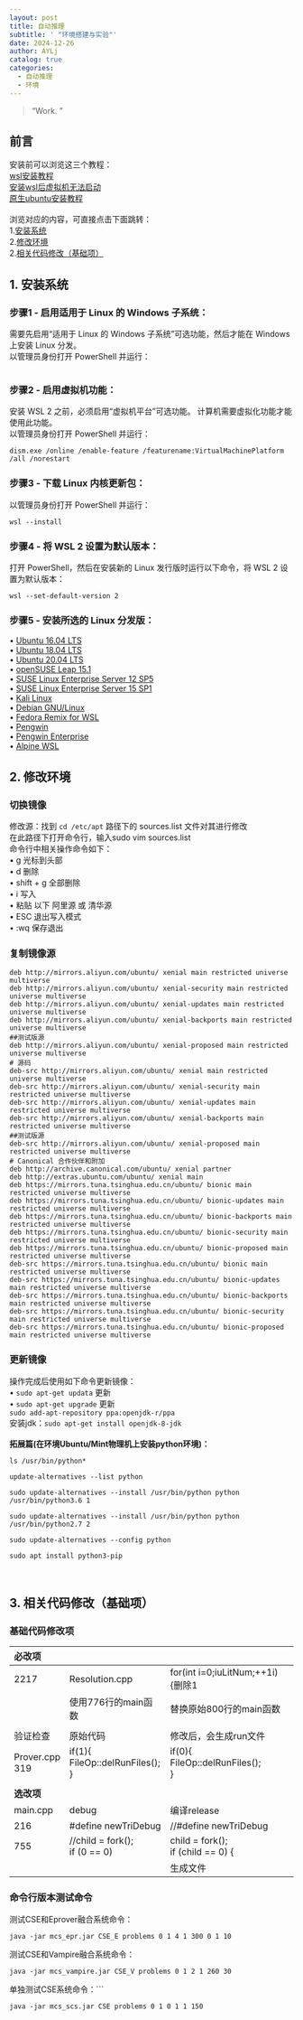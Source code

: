 ```yaml
---
layout: post
title: 自动推理
subtitle: ' "环境搭建与实验"'
date: 2024-12-26
author: AYLj
catalog: true
categories:
  - 自动推理
  - 环境
---
```


> “Work. ”

## 前言

安装前可以浏览这三个教程：<br>
[wsl安装教程](https://www.cnblogs.com/stellan/p/14409090.html)
<br>[安装wsl后虚拟机无法启动](https://blog.csdn.net/m0_74063149/article/details/137725577)
<br>[原生ubuntu安装教程](https://www.bilibili.com/opus/861067292754051097)<br><br>
浏览对应的内容，可直接点击下面跳转：<br>
1.[安装系统](#jump1)<br>
2.[修改环境](#jump2)<br>
2.[相关代码修改（基础项）](#jump3)<br>

## <span id="jump1">1. 安装系统</span>

### 步骤1 - 启用适用于 Linux 的 Windows 子系统：
需要先启用“适用于 Linux 的 Windows 子系统”可选功能，然后才能在 Windows 上安装 Linux 分发。<br>以管理员身份打开 PowerShell 并运行：<br>
```dism.exe /online /enable-feature /featurename:Microsoft-Windows-Subsystem-Linux /all /norestart
```
### 步骤2 - 启用虚拟机功能：
安装 WSL 2 之前，必须启用“虚拟机平台”可选功能。 计算机需要虚拟化功能才能使用此功能。<br>
以管理员身份打开 PowerShell 并运行：<br>
```
dism.exe /online /enable-feature /featurename:VirtualMachinePlatform /all /norestart
```

### 步骤3 - 下载 Linux 内核更新包：
以管理员身份打开 PowerShell 并运行：<br>
```
wsl --install
```

### 步骤4 - 将 WSL 2 设置为默认版本：
打开 PowerShell，然后在安装新的 Linux 发行版时运行以下命令，将 WSL 2 设置为默认版本：<br>
```
wsl --set-default-version 2
```

### 步骤5 - 安装所选的 Linux 分发版：
•	[Ubuntu 16.04 LTS](https://www.microsoft.com/store/apps/9pjn388hp8c9)<br>•	[Ubuntu 18.04 LTS](https://www.microsoft.com/store/apps/9N9TNGVNDL3Q)<br>•	[Ubuntu 20.04 LTS](https://www.microsoft.com/store/apps/9n6svws3rx71)<br>•	[openSUSE Leap 15.1](https://www.microsoft.com/store/apps/9NJFZK00FGKV)<br>•	[SUSE Linux Enterprise Server 12 SP5](https://www.microsoft.com/store/apps/9MZ3D1TRP8T1)<br>•	[SUSE Linux Enterprise Server 15 SP1](https://www.microsoft.com/store/apps/9PN498VPMF3Z)<br>•	[Kali Linux](https://www.microsoft.com/store/apps/9PKR34TNCV07)<br>•	[Debian GNU/Linux](https://www.microsoft.com/store/apps/9MSVKQC78PK6)<br>•	[Fedora Remix for WSL](https://www.microsoft.com/store/apps/9n6gdm4k2hnc)<br>•	[Pengwin](https://www.microsoft.com/store/apps/9NV1GV1PXZ6P)<br>•	[Pengwin Enterprise](https://www.microsoft.com/store/apps/9N8LP0X93VCP)<br>•	[Alpine WSL](https://www.microsoft.com/store/apps/9p804crf0395)<br>

## <span id="jump2">2. 修改环境</span>

### 切换镜像
修改源：找到 `cd /etc/apt` 路径下的 sources.list 文件对其进行修改<br>在此路径下打开命令行，输入sudo vim sources.list<br>命令行中相关操作命令如下：<br>•	g 光标到头部<br>•	d 删除<br>•	shift + g 全部删除<br>•	i 写入<br>•	粘贴 以下 阿里源 或 清华源<br>•	ESC 退出写入模式<br>•	:wq 保存退出<br>
### 复制镜像源
```
deb http://mirrors.aliyun.com/ubuntu/ xenial main restricted universe multiverse  
deb http://mirrors.aliyun.com/ubuntu/ xenial-security main restricted universe multiverse  
deb http://mirrors.aliyun.com/ubuntu/ xenial-updates main restricted universe multiverse  
deb http://mirrors.aliyun.com/ubuntu/ xenial-backports main restricted universe multiverse  
##测试版源  
deb http://mirrors.aliyun.com/ubuntu/ xenial-proposed main restricted universe multiverse  
# 源码  
deb-src http://mirrors.aliyun.com/ubuntu/ xenial main restricted universe multiverse  
deb-src http://mirrors.aliyun.com/ubuntu/ xenial-security main restricted universe multiverse  
deb-src http://mirrors.aliyun.com/ubuntu/ xenial-updates main restricted universe multiverse  
deb-src http://mirrors.aliyun.com/ubuntu/ xenial-backports main restricted universe multiverse  
##测试版源  
deb-src http://mirrors.aliyun.com/ubuntu/ xenial-proposed main restricted universe multiverse  
# Canonical 合作伙伴和附加  
deb http://archive.canonical.com/ubuntu/ xenial partner  
deb http://extras.ubuntu.com/ubuntu/ xenial main
deb https://mirrors.tuna.tsinghua.edu.cn/ubuntu/ bionic main restricted universe multiverse
deb https://mirrors.tuna.tsinghua.edu.cn/ubuntu/ bionic-updates main restricted universe multiverse
deb https://mirrors.tuna.tsinghua.edu.cn/ubuntu/ bionic-backports main restricted universe multiverse
deb https://mirrors.tuna.tsinghua.edu.cn/ubuntu/ bionic-security main restricted universe multiverse
deb https://mirrors.tuna.tsinghua.edu.cn/ubuntu/ bionic-proposed main restricted universe multiverse
deb-src https://mirrors.tuna.tsinghua.edu.cn/ubuntu/ bionic main restricted universe multiverse
deb-src https://mirrors.tuna.tsinghua.edu.cn/ubuntu/ bionic-updates main restricted universe multiverse
deb-src https://mirrors.tuna.tsinghua.edu.cn/ubuntu/ bionic-backports main restricted universe multiverse
deb-src https://mirrors.tuna.tsinghua.edu.cn/ubuntu/ bionic-security main restricted universe multiverse
deb-src https://mirrors.tuna.tsinghua.edu.cn/ubuntu/ bionic-proposed main restricted universe multiverse
```


### 更新镜像
操作完成后使用如下命令更新镜像：<br>•	`sudo apt-get updata` 更新<br>•	`sudo apt-get upgrade` 更新<br>`sudo add-apt-repository ppa:openjdk-r/ppa`<br>安装jdk：`sudo apt-get install openjdk-8-jdk`<br><br>
**拓展篇(在环境Ubuntu/Mint物理机上安装python环境)：**<br>
```
ls /usr/bin/python*
```

```
update-alternatives --list python
```

```
sudo update-alternatives --install /usr/bin/python python /usr/bin/python3.6 1
```

```
sudo update-alternatives --install /usr/bin/python python /usr/bin/python2.7 2
```

```
sudo update-alternatives --config python
```

```
sudo apt install python3-pip
```
<br>

## <span id="jump3">3. 相关代码修改（基础项）</span>
### 基础代码修改项

| **必改项**           |                                                   |                                                   |
| :---------------- | :------------------------------------------------ | :------------------------------------------------ |
| 2217              | Resolution.cpp                                    | for(int i=0;i<cla->uLitNum;++1i){删除1              |
|                   | 使用776行的main函数                                     | 替换原始800行的main函数                                   |
|                   |                                                   |                                                   |
| 验证检查              | 原始代码                                              | 修改后，会生成run文件                                      |
| Prover.cpp<br>319 | if(1){<br>        FileOp::delRunFiles();<br>    } | if(0){<br>        FileOp::delRunFiles();<br>    } |
|                   |                                                   |                                                   |
| **选改项**           |                                                   |                                                   |
| main.cpp          | debug                                             | 编译release                                         |
| 216               | \#define newTriDebug                              | //#define newTriDebug                             |
| 755               | //child = fork();<br>    if (0 == 0)              | child = fork();<br>if (child == 0) {              |
|                   |                                                   | 生成文件                                              |
### 命令行版本测试命令
测试CSE和Eprover融合系统命令：<br>
```
java -jar mcs_epr.jar CSE_E problems 0 1 4 1 300 0 1 10
```


测试CSE和Vampire融合系统命令：
```
java -jar mcs_vampire.jar CSE_V problems 0 1 2 1 260 30
```


单独测试CSE系统命令：```
```
java -jar mcs_scs.jar CSE problems 0 1 0 1 1 150
```
